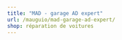 ```yaml
---
title: "MAD - garage AD expert"
url: /mauguio/mad-garage-ad-expert/
shop: réparation de voitures
---
```

